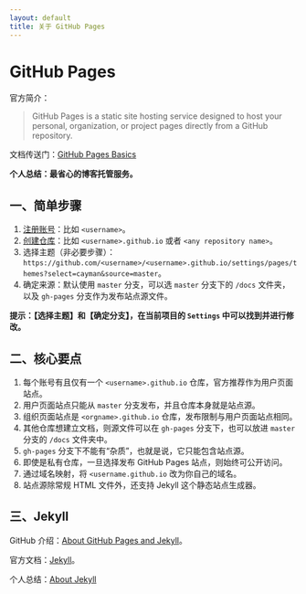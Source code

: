 ```yaml
---
layout: default
title: 关于 GitHub Pages
---
```



# GitHub Pages

官方简介：

> GitHub Pages is a static site hosting service designed to host your personal, organization, or project pages directly from a GitHub repository.

文档传送门：[GitHub Pages Basics][1]

**个人总结：最省心的博客托管服务。**


## 一、简单步骤

1. [注册账号][2]：比如 `<username>`。
2. [创建仓库][3]：比如 `<username>.github.io` 或者 `<any repository name>`。
3. 选择主题（非必要步骤）：`https://github.com/<username>/<username>.github.io/settings/pages/themes?select=cayman&source=master`。
4. 确定来源：默认使用 `master` 分支，可以选 `master` 分支下的 `/docs` 文件夹，以及 `gh-pages` 分支作为发布站点源文件。

**提示：【选择主题】和【确定分支】，在当前项目的 `Settings` 中可以找到并进行修改。**

## 二、核心要点

1. 每个账号有且仅有一个 `<username>.github.io` 仓库，官方推荐作为用户页面站点。
2. 用户页面站点只能从 `master` 分支发布，并且仓库本身就是站点源。
3. 组织页面站点是 `<orgname>.github.io` 仓库，发布限制与用户页面站点相同。
4. 其他仓库想建立文档，则源文件可以在 `gh-pages` 分支下，也可以放进 `master` 分支的 `/docs` 文件夹中。
5. `gh-pages` 分支下不能有“杂质”，也就是说，它只能包含站点源。
6. 即使是私有仓库，一旦选择发布 GitHub Pages 站点，则始终可公开访问。
7. 通过域名映射，将 `<username.github.io` 改为你自己的域名。
8. 站点源除常规 HTML 文件外，还支持 Jekyll 这个静态站点生成器。

## 三、Jekyll

GitHub 介绍：[About GitHub Pages and Jekyll][4]。

官方文档：[Jekyll][5]。

个人总结：[About Jekyll][6]



[1]:https://help.github.com/en/categories/github-pages-basics
[2]:https://github.com/join?source=header-home
[3]:https://github.com/new
[4]:https://help.github.com/en/articles/about-github-pages-and-jekyll
[5]:https://jekyllrb.com
[6]:https://mrzhqiang.github.io